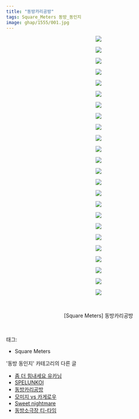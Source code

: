 ```yaml
---
title: "동방카리공방"
tags: Square_Meters 동방_동인지
image: ghap/1555/001.jpg
---
```

<div class="article">
<p style="text-align: center; clear: none; float: none;"><img src="{{ site.nasurl }}/ghap/1555/001.jpg"/></p>
<p style="text-align: center; clear: none; float: none;"><img src="{{ site.nasurl }}/ghap/1555/002.jpg"/></p>
<p style="text-align: center; clear: none; float: none;"><img src="{{ site.nasurl }}/ghap/1555/003.jpg"/></p>
<p style="text-align: center; clear: none; float: none;"><img src="{{ site.nasurl }}/ghap/1555/004.jpg"/></p>
<p style="text-align: center; clear: none; float: none;"><img src="{{ site.nasurl }}/ghap/1555/005.jpg"/></p>
<p style="text-align: center; clear: none; float: none;"><img src="{{ site.nasurl }}/ghap/1555/006.jpg"/></p>
<p style="text-align: center; clear: none; float: none;"><img src="{{ site.nasurl }}/ghap/1555/007.jpg"/></p>
<p style="text-align: center; clear: none; float: none;"><img src="{{ site.nasurl }}/ghap/1555/008.jpg"/></p>
<p style="text-align: center; clear: none; float: none;"><img src="{{ site.nasurl }}/ghap/1555/009.jpg"/></p>
<p style="text-align: center; clear: none; float: none;"><img src="{{ site.nasurl }}/ghap/1555/010.jpg"/></p>
<p style="text-align: center; clear: none; float: none;"><img src="{{ site.nasurl }}/ghap/1555/011.jpg"/></p>
<p style="text-align: center; clear: none; float: none;"><img src="{{ site.nasurl }}/ghap/1555/012.jpg"/></p>
<p style="text-align: center; clear: none; float: none;"><img src="{{ site.nasurl }}/ghap/1555/013.jpg"/></p>
<p style="text-align: center; clear: none; float: none;"><img src="{{ site.nasurl }}/ghap/1555/014.jpg"/></p>
<p style="text-align: center; clear: none; float: none;"><img src="{{ site.nasurl }}/ghap/1555/015.jpg"/></p>
<p style="text-align: center; clear: none; float: none;"><img src="{{ site.nasurl }}/ghap/1555/016.jpg"/></p>
<p style="text-align: center; clear: none; float: none;"><img src="{{ site.nasurl }}/ghap/1555/017.jpg"/></p>
<p style="text-align: center; clear: none; float: none;"><img src="{{ site.nasurl }}/ghap/1555/018.jpg"/></p>
<p style="text-align: center; clear: none; float: none;"><img src="{{ site.nasurl }}/ghap/1555/019.jpg"/></p>
<p style="text-align: center; clear: none; float: none;"><img src="{{ site.nasurl }}/ghap/1555/020.jpg"/></p>
<p style="text-align: center; clear: none; float: none;"><img src="{{ site.nasurl }}/ghap/1555/021.jpg"/></p>
<p style="text-align: center; clear: none; float: none;"><img src="{{ site.nasurl }}/ghap/1555/022.jpg"/></p>
<p style="text-align: center; clear: none; float: none;"><img src="{{ site.nasurl }}/ghap/1555/023.jpg"/></p>
<p style="text-align: center; clear: none; float: none;"><img src="{{ site.nasurl }}/ghap/1555/024.jpg"/></p>
<p style="text-align: center; clear: none; float: none;"><br/></p>
<p style="text-align: center; clear: none; float: none;">[Square Meters] 동방카리공방</p>
<p><br/></p>
</div><div class="tagTrail">
<p>태그: </p>
<ul>
<li>Square Meters</li>
</ul>
</div><div class="another">
<p>'동방 동인지' 카테고리의 다른 글</p>
<ul>
<li><a href="/2016-08-13-ghap_1557">좀 더 힘내세요 유카님</a></li>
<li><a href="/2016-08-13-ghap_1556">SPELUNKOI</a></li>
<li><a href="/2016-08-13-ghap_1555">동방카리공방</a></li>
<li><a href="/2016-08-13-ghap_1554">모미지 vs 카게로우</a></li>
<li><a href="/2016-08-13-ghap_1553">Sweet nightmare</a></li>
<li><a href="/2016-08-13-ghap_1552">동방소극장 티-타임</a></li>
</ul>
</div><div class="cb_module cb_fluid">
<div class="cb_wrt cb_profile">
</div><!-- commentList close -->
</div>